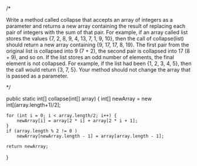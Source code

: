 /*

Write a method called collapse that accepts an array of integers as 
a parameter and returns a new array containing the result of replacing 
each pair of integers with the sum of that pair. For example, if an array 
called list stores the values {7, 2, 8, 9, 4, 13, 7, 1, 9, 10}, then the 
call of collapse(list) should return a new array containing {9, 17, 17, 8, 19}. 
The first pair from the original list is collapsed into 9 (7 + 2), the second pair 
is collapsed into 17 (8 + 9), and so on. If the list stores an odd number of elements, 
the final element is not collapsed. For example, if the list had been {1, 2, 3, 4, 5}, 
then the call would return {3, 7, 5}. Your method should not change the array that 
is passed as a parameter.

*/

public static int[] collapse(int[] array) {
    int[] newArray = new int[(array.length+1)/2];
    
    for (int i = 0; i < array.length/2; i++) {
        newArray[i] = array[2 * i] + array[2 * i + 1];
    } 
    if (array.length % 2 != 0 )
        newArray[newArray.length - 1] = array[array.length - 1];
    
    return newArray;
}
